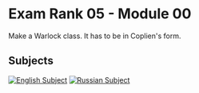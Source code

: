 # Exam Rank 05 - Module 00
Make a Warlock class. It has to be in Coplien's form.

## Subjects
[![English Subject](https://flagpedia.net/data/flags/emoji/twitter/256x256/us.png)](./subject.en.txt)
[![Russian Subject](https://flagpedia.net/data/flags/emoji/twitter/256x256/ru.png)](./subject.ru.txt)
